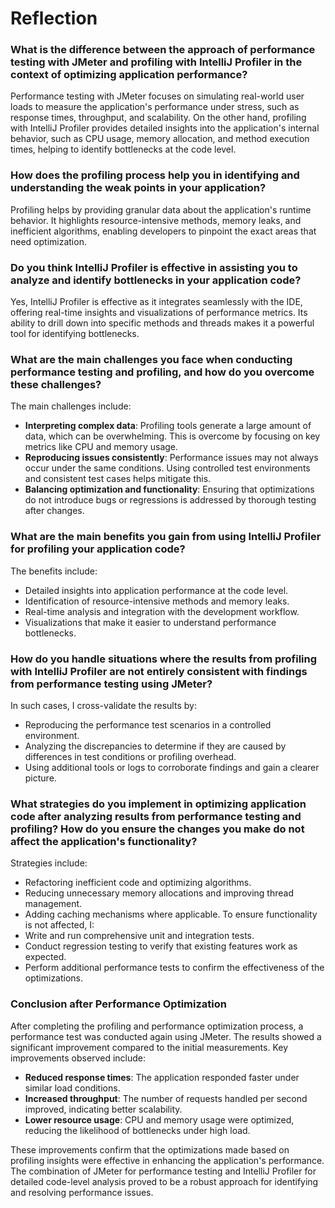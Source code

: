 # Reflection

### What is the difference between the approach of performance testing with JMeter and profiling with IntelliJ Profiler in the context of optimizing application performance?
Performance testing with JMeter focuses on simulating real-world user loads to measure the application's performance under stress, such as response times, throughput, and scalability. On the other hand, profiling with IntelliJ Profiler provides detailed insights into the application's internal behavior, such as CPU usage, memory allocation, and method execution times, helping to identify bottlenecks at the code level.

### How does the profiling process help you in identifying and understanding the weak points in your application?
Profiling helps by providing granular data about the application's runtime behavior. It highlights resource-intensive methods, memory leaks, and inefficient algorithms, enabling developers to pinpoint the exact areas that need optimization.

### Do you think IntelliJ Profiler is effective in assisting you to analyze and identify bottlenecks in your application code?
Yes, IntelliJ Profiler is effective as it integrates seamlessly with the IDE, offering real-time insights and visualizations of performance metrics. Its ability to drill down into specific methods and threads makes it a powerful tool for identifying bottlenecks.

### What are the main challenges you face when conducting performance testing and profiling, and how do you overcome these challenges?
The main challenges include:
- **Interpreting complex data**: Profiling tools generate a large amount of data, which can be overwhelming. This is overcome by focusing on key metrics like CPU and memory usage.
- **Reproducing issues consistently**: Performance issues may not always occur under the same conditions. Using controlled test environments and consistent test cases helps mitigate this.
- **Balancing optimization and functionality**: Ensuring that optimizations do not introduce bugs or regressions is addressed by thorough testing after changes.

### What are the main benefits you gain from using IntelliJ Profiler for profiling your application code?
The benefits include:
- Detailed insights into application performance at the code level.
- Identification of resource-intensive methods and memory leaks.
- Real-time analysis and integration with the development workflow.
- Visualizations that make it easier to understand performance bottlenecks.

### How do you handle situations where the results from profiling with IntelliJ Profiler are not entirely consistent with findings from performance testing using JMeter?
In such cases, I cross-validate the results by:
- Reproducing the performance test scenarios in a controlled environment.
- Analyzing the discrepancies to determine if they are caused by differences in test conditions or profiling overhead.
- Using additional tools or logs to corroborate findings and gain a clearer picture.

### What strategies do you implement in optimizing application code after analyzing results from performance testing and profiling? How do you ensure the changes you make do not affect the application's functionality?
Strategies include:
- Refactoring inefficient code and optimizing algorithms.
- Reducing unnecessary memory allocations and improving thread management.
- Adding caching mechanisms where applicable.
To ensure functionality is not affected, I:
- Write and run comprehensive unit and integration tests.
- Conduct regression testing to verify that existing features work as expected.
- Perform additional performance tests to confirm the effectiveness of the optimizations.

### Conclusion after Performance Optimization

After completing the profiling and performance optimization process, a performance test was conducted again using JMeter. The results showed a significant improvement compared to the initial measurements. Key improvements observed include:

- **Reduced response times**: The application responded faster under similar load conditions.
- **Increased throughput**: The number of requests handled per second improved, indicating better scalability.
- **Lower resource usage**: CPU and memory usage were optimized, reducing the likelihood of bottlenecks under high load.

These improvements confirm that the optimizations made based on profiling insights were effective in enhancing the application's performance. The combination of JMeter for performance testing and IntelliJ Profiler for detailed code-level analysis proved to be a robust approach for identifying and resolving performance issues.